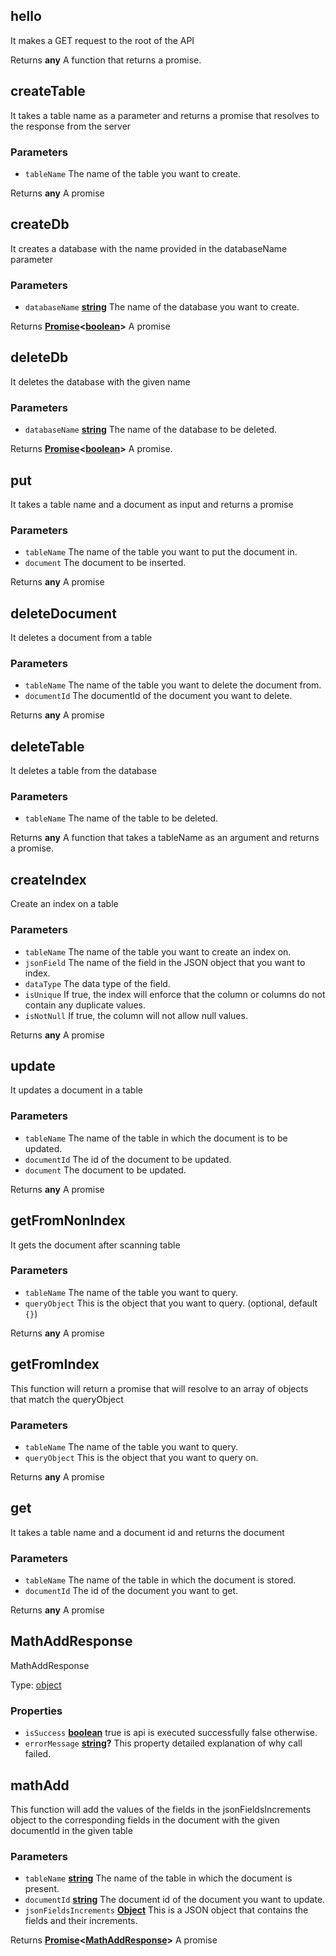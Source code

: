 <!-- Generated by documentation.js. Update this documentation by updating the source code. -->

## hello

It makes a GET request to the root of the API

Returns **any** A function that returns a promise.

## createTable

It takes a table name as a parameter and returns a promise that resolves to the response from the server

### Parameters

*   `tableName`  The name of the table you want to create.

Returns **any** A promise

## createDb

It creates a database with the name provided in the databaseName parameter

### Parameters

*   `databaseName` **[string][1]** The name of the database you want to create.

Returns **[Promise][2]<[boolean][3]>** A promise

## deleteDb

It deletes the database with the given name

### Parameters

*   `databaseName` **[string][1]** The name of the database to be deleted.

Returns **[Promise][2]<[boolean][3]>** A promise.

## put

It takes a table name and a document as input and returns a promise

### Parameters

*   `tableName`  The name of the table you want to put the document in.
*   `document`  The document to be inserted.

Returns **any** A promise

## deleteDocument

It deletes a document from a table

### Parameters

*   `tableName`  The name of the table you want to delete the document from.
*   `documentId`  The documentId of the document you want to delete.

Returns **any** A promise

## deleteTable

It deletes a table from the database

### Parameters

*   `tableName`  The name of the table to be deleted.

Returns **any** A function that takes a tableName as an argument and returns a promise.

## createIndex

Create an index on a table

### Parameters

*   `tableName`  The name of the table you want to create an index on.
*   `jsonField`  The name of the field in the JSON object that you want to index.
*   `dataType`  The data type of the field.
*   `isUnique`  If true, the index will enforce that the column or columns do not contain any duplicate values.
*   `isNotNull`  If true, the column will not allow null values.

Returns **any** A promise

## update

It updates a document in a table

### Parameters

*   `tableName`  The name of the table in which the document is to be updated.
*   `documentId`  The id of the document to be updated.
*   `document`  The document to be updated.

Returns **any** A promise

## getFromNonIndex

It gets the document after scanning table

### Parameters

*   `tableName`  The name of the table you want to query.
*   `queryObject`  This is the object that you want to query. (optional, default `{}`)

Returns **any** A promise

## getFromIndex

This function will return a promise that will resolve to an array of objects that match the queryObject

### Parameters

*   `tableName`  The name of the table you want to query.
*   `queryObject`  This is the object that you want to query on.

Returns **any** A promise

## get

It takes a table name and a document id and returns the document

### Parameters

*   `tableName`  The name of the table in which the document is stored.
*   `documentId`  The id of the document you want to get.

Returns **any** A promise

## MathAddResponse

MathAddResponse

Type: [object][4]

### Properties

*   `isSuccess` **[boolean][3]** true is api is executed successfully false otherwise.
*   `errorMessage` **[string][1]?** This property detailed explanation of why call failed.

## mathAdd

This function will add the values of the fields in the jsonFieldsIncrements object to the corresponding fields in the
document with the given documentId in the given table

### Parameters

*   `tableName` **[string][1]** The name of the table in which the document is present.
*   `documentId` **[string][1]** The document id of the document you want to update.
*   `jsonFieldsIncrements` **[Object][4]** This is a JSON object that contains the fields and their increments.

Returns **[Promise][2]<[MathAddResponse][5]>** A promise

[1]: https://developer.mozilla.org/docs/Web/JavaScript/Reference/Global_Objects/String

[2]: https://developer.mozilla.org/docs/Web/JavaScript/Reference/Global_Objects/Promise

[3]: https://developer.mozilla.org/docs/Web/JavaScript/Reference/Global_Objects/Boolean

[4]: https://developer.mozilla.org/docs/Web/JavaScript/Reference/Global_Objects/Object

[5]: #mathaddresponse
